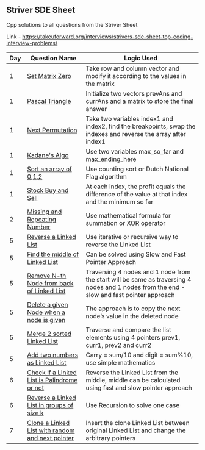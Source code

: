 ## Striver SDE Sheet

Cpp solutions to all questions from the Striver Sheet

Link - https://takeuforward.org/interviews/strivers-sde-sheet-top-coding-interview-problems/

Day | Question Name | Logic Used 
------|---------------|------------|
1 | [Set Matrix Zero](https://leetcode.com/problems/set-matrix-zeroes/) | Take row and column vector and modify it according to the values in the matrix
1 | [Pascal Triangle](https://leetcode.com/problems/pascals-triangle/) | Initialize two vectors prevAns and currAns and a matrix to store the final answer
1 | [Next Permutation](https://leetcode.com/problems/next-permutation/) | Take two variables index1 and index2, find the breakpoints, swap the indexes and reverse the array after index1
1 | [Kadane's Algo](https://leetcode.com/problems/maximum-subarray/) | Use two variables max_so_far and max_ending_here
1 | [Sort an array of 0,1,2](https://leetcode.com/problems/sort-colors/) | Use counting sort or Dutch National Flag algorithm
1 | [Stock Buy and Sell](https://leetcode.com/problems/best-time-to-buy-and-sell-stock/) | At each index, the profit equals the difference of the value at that index and the minimum so far
2 | [Missing and Repeating Number](https://www.interviewbit.com/problems/repeat-and-missing-number-array/) | Use mathematical formula for summation or XOR operator
5 | [Reverse a Linked List](https://leetcode.com/problems/reverse-linked-list/) | Use iterative or recursive way to reverse the Linked List
5 | [Find the middle of Linked List](https://leetcode.com/problems/middle-of-the-linked-list/) | Can be solved using Slow and Fast Pointer Approach
5 | [Remove N-th Node from back of Linked List](https://leetcode.com/problems/remove-nth-node-from-end-of-list/) | Traversing 4 nodes and 1 node from the start will be same as traversing 4 nodes and 1 nodes from the end - slow and fast pointer approach
5 | [Delete a given Node when a node is given](https://leetcode.com/problems/delete-node-in-a-linked-list/) | The approach is to copy the next node’s value in the deleted node
5 | [Merge 2 sorted Linked List](https://leetcode.com/problems/merge-two-sorted-lists/) | Traverse and compare the list elements using 4 pointers prev1, curr1, prev2 and curr2
5 | [Add two numbers as Linked List](https://leetcode.com/problems/add-two-numbers/) | Carry = sum/10 and digit = sum%10, use simple mathematics
6 | [Check if a Linked List is Palindrome or not](https://leetcode.com/problems/palindrome-linked-list/) | Reverse the Linked List from the middle, middle can be calculated using fast and slow pointer approach
6 | [Reverse a Linked List in groups of size k](https://leetcode.com/problems/reverse-nodes-in-k-group/) | Use Recursion to solve one case
7 | [Clone a Linked List with random and next pointer](https://leetcode.com/problems/copy-list-with-random-pointer/) | Insert the clone Linked List between original Linked List and change the arbitrary pointers
